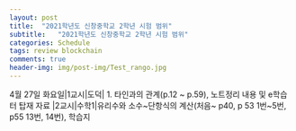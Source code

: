 ```yaml
---
layout: post
title:  "2021학년도 신창중학교 2학년 시험 범위"
subtitle:   "2021학년도 신창중학교 2학년 시험 범위"
categories: Schedule
tags: review blockchain
comments: true
header-img: img/post-img/Test_rango.jpg
---
```



4월 27일 화요일|1교시|도덕| 1. 타인과의 관계(p.12 ~ p.59), 노트정리 내용 및 e학습터 탑재 자료
              |2교시|수학1|유리수와 소수~단항식의 계산(처음~ p40, p 53 1번~5번, p55 13번, 14번), 학습지
